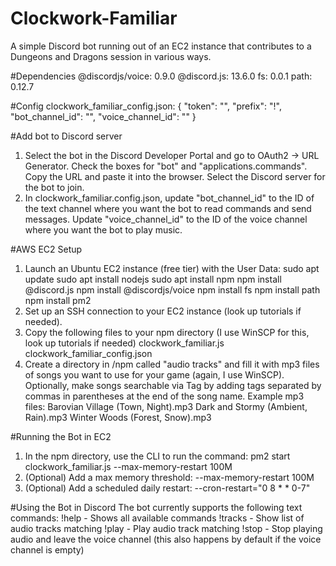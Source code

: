 # Clockwork-Familiar
A simple Discord bot running out of an EC2 instance that contributes to a Dungeons and Dragons session in various ways.

#Dependencies
  @discordjs/voice: 0.9.0
  @discord.js: 13.6.0
  fs: 0.0.1
  path: 0.12.7


#Config
clockwork_familiar_config.json:
  {
    "token": "<Your bot token>",
    "prefix": "!",
    "bot_channel_id": "<Your text channel id>",
    "voice_channel_id": "<Your voice channel id>"
  }
  
  
#Add bot to Discord server
  1. Select the bot in the Discord Developer Portal and go to OAuth2 -> URL Generator. Check the boxes for "bot" and "applications.commands". Copy the URL and paste it into the browser. Select the Discord server for the bot to join.
  2. In clockwork_familiar.config.json, update "bot_channel_id" to the ID of the text channel where you want the bot to read commands and send messages. Update "voice_channel_id" to the ID of the voice channel where you want the bot to play music.
  
  
#AWS EC2 Setup
  1. Launch an Ubuntu EC2 instance (free tier) with the User Data:
        sudo apt update
        sudo apt install nodejs
        sudo apt install npm
        npm install @discord.js
        npm install @discordjs/voice
        npm install fs
        npm install path
        npm install pm2
  2. Set up an SSH connection to your EC2 instance (look up tutorials if needed).
  3. Copy the following files to your npm directory (I use WinSCP for this, look up tutorials if needed)
        clockwork_familiar.js
        clockwork_familiar_config.json
  4. Create a directory in /npm called "audio tracks" and fill it with mp3 files of songs you want to use for your game (again, I use WinSCP). Optionally, make songs searchable via Tag by adding tags separated by commas in parentheses at the end of the song name.
     Example mp3 files:
            Barovian Village (Town, Night).mp3
            Dark and Stormy (Ambient, Rain).mp3
            Winter Woods (Forest, Snow).mp3

  
#Running the Bot in EC2
  1. In the npm directory, use the CLI to run the command:
        pm2 start clockwork_familiar.js --max-memory-restart 100M
  2. (Optional) Add a max memory threshold:
          --max-memory-restart 100M
  3. (Optional) Add a scheduled daily restart:
          --cron-restart="0 8 * * 0-7"
  
  
#Using the Bot in Discord
The bot currently supports the following text commands:
    !help - Shows all available commands
    !tracks <tag> - Show list of audio tracks matching <tag>
    !play <id> - Play audio track matching <id>
    !stop - Stop playing audio and leave the voice channel (this also happens by default if the voice channel is empty)
